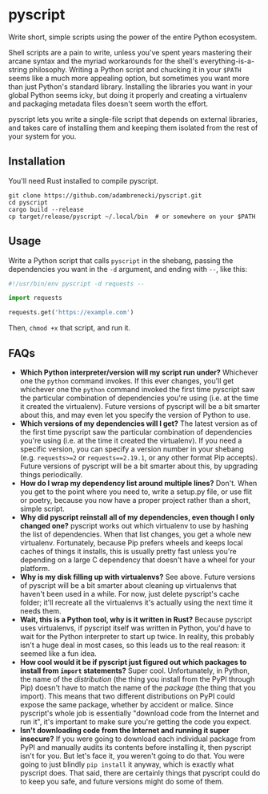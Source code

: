 # pyscript

Write short, simple scripts using the power of the entire Python ecosystem.

Shell scripts are a pain to write, unless you've spent years mastering their arcane syntax and the myriad workarounds for the shell's everything-is-a-string philosophy. Writing a Python script and chucking it in your `$PATH` seems like a much more appealing option, but sometimes you want more than just Python's standard library. Installing the libraries you want in your global Python seems icky, but doing it properly and creating a virtualenv and packaging metadata files doesn't seem worth the effort.

pyscript lets you write a single-file script that depends on external libraries, and takes care of installing them and keeping them isolated from the rest of your system for you.

## Installation

You'll need Rust installed to compile pyscript.

```
git clone https://github.com/adambrenecki/pyscript.git
cd pyscript
cargo build --release
cp target/release/pyscript ~/.local/bin  # or somewhere on your $PATH
```

## Usage

Write a Python script that calls `pyscript` in the shebang, passing the dependencies you want in the `-d` argument, and ending with `--`, like this:

```python
#!/usr/bin/env pyscript -d requests --

import requests

requests.get('https://example.com')
```

Then, `chmod +x` that script, and run it.

## FAQs

- **Which Python interpreter/version will my script run under?** Whichever one the `python` command invokes. If this ever changes, you'll get whichever one the `python` command invoked the first time pyscript saw the particular combination of dependencies you're using (i.e. at the time it created the virtualenv). Future versions of pyscript will be a bit smarter about this, and may even let you specify the version of Python to use.
- **Which versions of my dependencies will I get?** The latest version as of the first time pyscript saw the particular combination of dependencies you're using (i.e. at the time it created the virtualenv). If you need a specific version, you can specify a version number in your shebang (e.g. `requests>=2` or `requests==2.19.1`, or any other format Pip accepts). Future versions of pyscript will be a bit smarter about this, by upgrading things periodically.
- **How do I wrap my dependency list around multiple lines?** Don't. When you get to the point where you need to, write a setup.py file, or use flit or poetry, because you now have a proper project rather than a short, simple script.
- **Why did pyscript reinstall all of my dependencies, even though I only changed one?** pyscript works out which virtualenv to use by hashing the list of dependencies. When that list changes, you get a whole new virtualenv. Fortunately, because Pip prefers wheels and keeps local caches of things it installs, this is usually pretty fast unless you're depending on a large C dependency that doesn't have a wheel for your platform.
- **Why is my disk filling up with virtualenvs?** See above. Future versions of pyscript will be a bit smarter about cleaning up virtualenvs that haven't been used in a while. For now, just delete pyscript's cache folder; it'll recreate all the virtualenvs it's actually using the next time it needs them.
- **Wait, this is a Python tool, why is it written in Rust?** Because pyscript uses virtualenvs, if pyscript itself was written in Python, you'd have to wait for the Python interpreter to start up twice. In reality, this probably isn't a huge deal in most cases, so this leads us to the real reason: it seemed like a fun idea.
- **How cool would it be if pyscript just figured out which packages to install from `import` statements?** Super cool. Unfortunately, in Python, the name of the _distribution_ (the thing you install from the PyPI through Pip) doesn't have to match the name of the _package_ (the thing that you import). This means that two different distributions on PyPI could expose the same package, whether by accident or malice. Since pyscript's whole job is essentially "download code from the Internet and run it", it's important to make sure you're getting the code you expect.
- **Isn't downloading code from the Internet and running it super insecure?** If you were going to download each individual package from PyPI and manually audits its contents before installing it, then pyscript isn't for you. But let's face it, you weren't going to do that. You were going to just blindly `pip install` it anyway, which is exactly what pyscript does. That said, there are certainly things that pyscript could do to keep you safe, and future versions might do some of them.